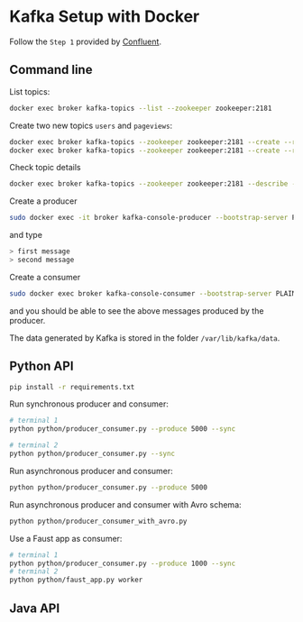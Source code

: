 # Kafka Setup with Docker

Follow the `Step 1` provided by [Confluent](https://docs.confluent.io/platform/current/quickstart/ce-docker-quickstart.html).

## Command line

List topics:
```sh
docker exec broker kafka-topics --list --zookeeper zookeeper:2181
```

Create two new topics `users` and `pageviews`:
```sh
docker exec broker kafka-topics --zookeeper zookeeper:2181 --create --replication-factor 1 --partitions 2 --topic users
docker exec broker kafka-topics --zookeeper zookeeper:2181 --create --replication-factor 1 --partitions 2 --topic pageviews
```

Check topic details
```sh
docker exec broker kafka-topics --zookeeper zookeeper:2181 --describe --topic users,pageviews
```

Create a producer
```sh
sudo docker exec -it broker kafka-console-producer --bootstrap-server PLAINTEXT://localhost:29092 --topic users
```
and type
```sh
> first message
> second message
```

Create a consumer
```sh
sudo docker exec broker kafka-console-consumer --bootstrap-server PLAINTEXT://localhost:29092 --topic users
```
and you should be able to see the above messages produced by the producer.


The data generated by Kafka is stored in the folder `/var/lib/kafka/data`.

## Python API

```sh
pip install -r requirements.txt
```

Run synchronous producer and consumer:
```sh
# terminal 1
python python/producer_consumer.py --produce 5000 --sync
```
```sh
# terminal 2
python python/producer_consumer.py --sync
```

Run asynchronous producer and consumer:

```sh
python python/producer_consumer.py --produce 5000
```

Run asynchronous producer and consumer with Avro schema:

```sh
python python/producer_consumer_with_avro.py
```

Use a Faust app as consumer:

```sh
# terminal 1
python python/producer_consumer.py --produce 1000 --sync
# terminal 2
python python/faust_app.py worker
```

## Java API

